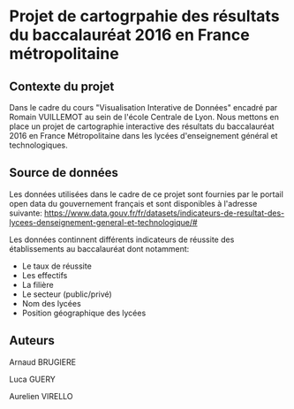 # Projet de cartogrpahie des résultats du baccalauréat 2016 en France métropolitaine

## Contexte du projet

Dans le cadre du cours "Visualisation Interative de Données" encadré par Romain VUILLEMOT au sein de l'école Centrale de Lyon. Nous mettons en place un projet de cartographie interactive des résultats du baccalauréat 2016 en France Métropolitaine dans les lycées d'enseignement général et technologiques.

## Source de données

Les données utilisées dans le cadre de ce projet sont fournies par le portail open data du gouvernement français et sont disponibles à l'adresse suivante: <a href="https://www.data.gouv.fr/fr/datasets/indicateurs-de-resultat-des-lycees-denseignement-general-et-technologique/#">https://www.data.gouv.fr/fr/datasets/indicateurs-de-resultat-des-lycees-denseignement-general-et-technologique/#</a>

Les données continnent différents indicateurs de réussite des établissements au baccalauréat dont notamment:
 - Le taux de réussite
 - Les effectifs
 - La filière
 - Le secteur (public/privé)
 - Nom des lycées 
 - Position géographique des lycées
 
## Auteurs

<p>  Arnaud BRUGIERE</p>
<p> Luca  GUERY </p>
<p> Aurelien VIRELLO </p>
